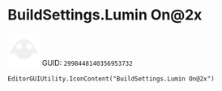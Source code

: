# BuildSettings.Lumin On@2x
![](/img/BuildSettings.Lumin%20On@2x.png)
GUID: `2998448140356953732`
```
EditorGUIUtility.IconContent("BuildSettings.Lumin On@2x")
```
